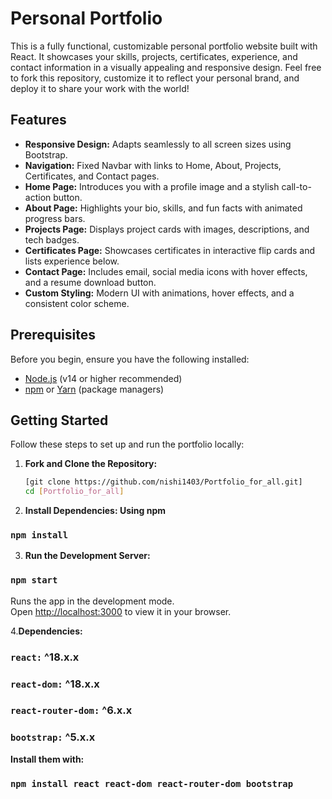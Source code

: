 # Personal Portfolio


This is a fully functional, customizable personal portfolio website built with React. It showcases your skills, projects, certificates, experience, and contact information in a visually appealing and responsive design. Feel free to fork this repository, customize it to reflect your personal brand, and deploy it to share your work with the world!

## Features

- **Responsive Design:** Adapts seamlessly to all screen sizes using Bootstrap.
- **Navigation:** Fixed Navbar with links to Home, About, Projects, Certificates, and Contact pages.
- **Home Page:** Introduces you with a profile image and a stylish call-to-action button.
- **About Page:** Highlights your bio, skills, and fun facts with animated progress bars.
- **Projects Page:** Displays project cards with images, descriptions, and tech badges.
- **Certificates Page:** Showcases certificates in interactive flip cards and lists experience below.
- **Contact Page:** Includes email, social media icons with hover effects, and a resume download button.
- **Custom Styling:** Modern UI with animations, hover effects, and a consistent color scheme.



## Prerequisites

Before you begin, ensure you have the following installed:
- [Node.js](https://nodejs.org/) (v14 or higher recommended)
- [npm](https://www.npmjs.com/) or [Yarn](https://yarnpkg.com/) (package managers)

## Getting Started

Follow these steps to set up and run the portfolio locally:

1. **Fork and Clone the Repository:**
   ```bash
   [git clone https://github.com/nishi1403/Portfolio_for_all.git]
   cd [Portfolio_for_all]

2. **Install Dependencies: Using npm**

### `npm install`

3. **Run the Development Server:**

### `npm start`

Runs the app in the development mode.\
Open [http://localhost:3000](http://localhost:3000) to view it in your browser.

4.**Dependencies:**

### `react:` ^18.x.x
### `react-dom:` ^18.x.x
### `react-router-dom:` ^6.x.x
### `bootstrap:` ^5.x.x

**Install them with:**
### `npm install react react-dom react-router-dom bootstrap`

